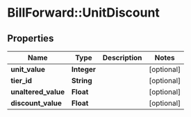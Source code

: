 # BillForward::UnitDiscount

## Properties
Name | Type | Description | Notes
------------ | ------------- | ------------- | -------------
**unit_value** | **Integer** |  | [optional] 
**tier_id** | **String** |  | [optional] 
**unaltered_value** | **Float** |  | [optional] 
**discount_value** | **Float** |  | [optional] 



